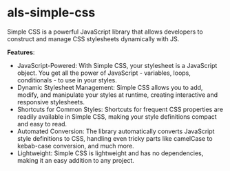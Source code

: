 # als-simple-css
Simple CSS is a powerful JavaScript library that allows developers to construct and manage CSS stylesheets dynamically with JS.

**Features**:
* JavaScript-Powered: With Simple CSS, your stylesheet is a JavaScript object. You get all the power of JavaScript - variables, loops, conditionals - to use in your styles.
* Dynamic Stylesheet Management: Simple CSS allows you to add, modify, and manipulate your styles at runtime, creating interactive and responsive stylesheets.
* Shortcuts for Common Styles: Shortcuts for frequent CSS properties are readily available in Simple CSS, making your style definitions compact and easy to read.
* Automated Conversion: The library automatically converts JavaScript style definitions to CSS, handling even tricky parts like camelCase to kebab-case conversion, and much more.
* Lightweight: Simple CSS is lightweight and has no dependencies, making it an easy addition to any project.

